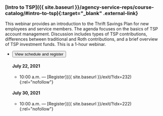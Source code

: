 ### [Intro to TSP]({{ site.baseurl }}/agency-service-reps/course-catalog/#intro-to-tsp){:target="\_blank" .external-link}

This webinar provides an introduction to the Thrift Savings Plan for new employees and service members. The agenda focuses on the basics of TSP account management. Discussion includes types of TSP contributions, differences between traditional and Roth contributions, and a brief overview of TSP investment funds. This is a 1-hour webinar.

<ul class="usa-accordion">
<li>
  <button
    class="usa-accordion-button"
    aria-expanded="false"
    aria-controls="register-intro">
    View schedule and register
  </button>
<div id="register-intro" class="usa-accordion-content" markdown="1">

#### July 22, 2021

- 10:00 a.m. — [Register]({{ site.baseurl }}/exit/?idx=232){:rel="nofollow"}

#### July 30, 2021

- 10:00 a.m. — [Register]({{ site.baseurl }}/exit/?idx=222){:rel="nofollow"}

</div>
</li>
</ul>
